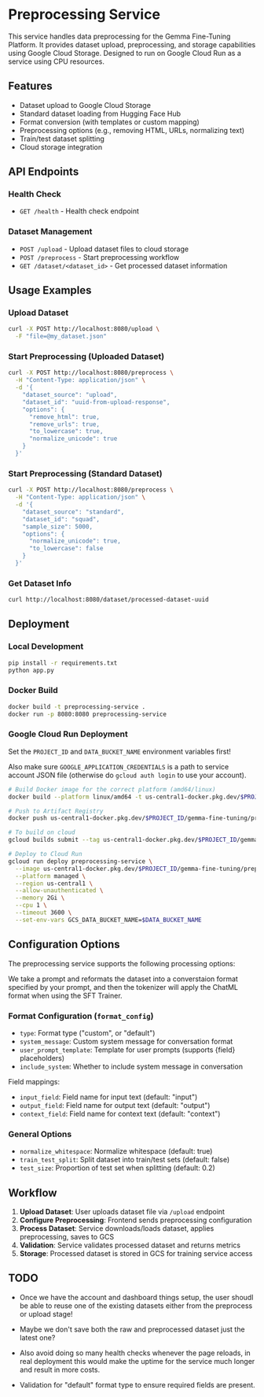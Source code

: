 # Preprocessing Service

This service handles data preprocessing for the Gemma Fine-Tuning Platform. It provides dataset upload, preprocessing, and storage capabilities using Google Cloud Storage. Designed to run on Google Cloud Run as a service using CPU resources.

## Features

- Dataset upload to Google Cloud Storage
- Standard dataset loading from Hugging Face Hub
- Format conversion (with templates or custom mapping)
- Preprocessing options (e.g., removing HTML, URLs, normalizing text)
- Train/test dataset splitting
- Cloud storage integration

## API Endpoints

### Health Check

- `GET /health` - Health check endpoint

### Dataset Management

- `POST /upload` - Upload dataset files to cloud storage
- `POST /preprocess` - Start preprocessing workflow
- `GET /dataset/<dataset_id>` - Get processed dataset information

## Usage Examples

### Upload Dataset

```bash
curl -X POST http://localhost:8080/upload \
  -F "file=@my_dataset.json"
```

### Start Preprocessing (Uploaded Dataset)

```bash
curl -X POST http://localhost:8080/preprocess \
  -H "Content-Type: application/json" \
  -d '{
    "dataset_source": "upload",
    "dataset_id": "uuid-from-upload-response",
    "options": {
      "remove_html": true,
      "remove_urls": true,
      "to_lowercase": true,
      "normalize_unicode": true
    }
  }'
```

### Start Preprocessing (Standard Dataset)

```bash
curl -X POST http://localhost:8080/preprocess \
  -H "Content-Type: application/json" \
  -d '{
    "dataset_source": "standard",
    "dataset_id": "squad",
    "sample_size": 5000,
    "options": {
      "normalize_unicode": true,
      "to_lowercase": false
    }
  }'
```

### Get Dataset Info

```bash
curl http://localhost:8080/dataset/processed-dataset-uuid
```

## Deployment

### Local Development

```bash
pip install -r requirements.txt
python app.py
```

### Docker Build

```bash
docker build -t preprocessing-service .
docker run -p 8080:8080 preprocessing-service
```

### Google Cloud Run Deployment

Set the `PROJECT_ID` and `DATA_BUCKET_NAME` environment variables first!

Also make sure `GOOGLE_APPLICATION_CREDENTIALS` is a path to service account JSON file (otherwise do `gcloud auth login` to use your account).

```bash
# Build Docker image for the correct platform (amd64/linux)
docker build --platform linux/amd64 -t us-central1-docker.pkg.dev/$PROJECT_ID/gemma-fine-tuning/preprocessing-service .

# Push to Artifact Registry
docker push us-central1-docker.pkg.dev/$PROJECT_ID/gemma-fine-tuning/preprocessing-service

# To build on cloud
gcloud builds submit --tag us-central1-docker.pkg.dev/$PROJECT_ID/gemma-fine-tuning/preprocessing-service .

# Deploy to Cloud Run
gcloud run deploy preprocessing-service \
  --image us-central1-docker.pkg.dev/$PROJECT_ID/gemma-fine-tuning/preprocessing-service \
  --platform managed \
  --region us-central1 \
  --allow-unauthenticated \
  --memory 2Gi \
  --cpu 1 \
  --timeout 3600 \
  --set-env-vars GCS_DATA_BUCKET_NAME=$DATA_BUCKET_NAME
```

## Configuration Options

The preprocessing service supports the following processing options:

We take a prompt and reformats the dataset into a converstaion format specified by your prompt, and then the tokenizer will apply the ChatML format when using the SFT Trainer.

### Format Configuration (`format_config`)

- `type`: Format type ("custom", or "default")
- `system_message`: Custom system message for conversation format
- `user_prompt_template`: Template for user prompts (supports {field} placeholders)
- `include_system`: Whether to include system message in conversation

Field mappings:

- `input_field`: Field name for input text (default: "input")
- `output_field`: Field name for output text (default: "output")
- `context_field`: Field name for context text (default: "context")

### General Options

- `normalize_whitespace`: Normalize whitespace (default: true)
- `train_test_split`: Split dataset into train/test sets (default: false)
- `test_size`: Proportion of test set when splitting (default: 0.2)

## Workflow

1. **Upload Dataset**: User uploads dataset file via `/upload` endpoint
2. **Configure Preprocessing**: Frontend sends preprocessing configuration
3. **Process Dataset**: Service downloads/loads dataset, applies preprocessing, saves to GCS
4. **Validation**: Service validates processed dataset and returns metrics
5. **Storage**: Processed dataset is stored in GCS for training service access

## TODO

- Once we have the account and dashboard things setup, the user shoudl be able to reuse one of the existing datasets either from the preprocess or upload stage!

- Maybe we don't save both the raw and preprocessed dataset just the latest one?

- Also avoid doing so many health checks whenever the page reloads, in real deployment this would make the uptime for the service much longer and result in more costs.

- Validation for "default" format type to ensure required fields are present.
